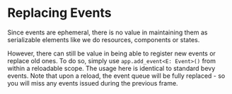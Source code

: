 # Replacing Events

Since events are ephemeral, there is no value in maintaining them as serializable elements like we do resources, components or states.

However, there can still be value in being able to register new events or replace old ones. To do so, simply use `app.add_event<E: Event>()` from within a reloadable scope. The usage here is identical to standard bevy events. Note that upon a reload, the event queue will be fully replaced - so you will miss any events issued during the previous frame.
